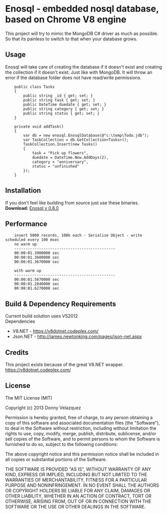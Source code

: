 Enosql - embedded nosql database, based on Chrome V8 engine
==============================================================
This project will try to mimic the MongoDB C# driver as much as possible.  
So that its painless to switch to that when your database grows.  

## Usage
Enosql will take care of creating the database if it doesn't exist
and creating the collection if it doesn't exist. Just like with MongoDB.
It will throw an error if the database folder does not have read/write permissions.

        public class Tasks
        {
            public string _id { get; set; }
            public string task { get; set; }
            public DateTime duedate { get; set; }
            public string category { get; set; }
            public string status { get; set; }
        }

        private void addTask()
        {
            var db = new enosql.EnosqlDatabase(@"c:\temp\Todo.jdb");
            var TaskCollection = db.GetCollection<Tasks>();
            TaskCollection.Insert(new Tasks()
            {
                task = "Pick up flowers",
                duedate = DateTime.Now.AddDays(2),
                category = "anniversary",
                status = "unfinished"
            });
        }

## Installation
If you don't feel like building from source just use these binaries.  
**Download:** [Enosql v 0.8.0](https://s3.amazonaws.com/dv.github2/Enosql-v0.8.0.7z)

## Performance
        insert 5000 records, 100k each - Serialize Object - write scheduled every 100 msec
        no warm up
        ---------------------------------------------
        00:00:01.3900000 sec
        00:00:01.3600000 sec
        00:00:01.3670000 sec
        
        with warm up
        ---------------------------------------------
        00:00:01.5670000 sec
        00:00:01.2840000 sec
        00:00:01.6270000 sec

## Build & Dependency Requirements   
  Current build solution uses VS2012  
  Dependencies
  - V8.NET - https://v8dotnet.codeplex.com/
  - Json.NET - http://james.newtonking.com/pages/json-net.aspx


## Credits
This project exists because of the great V8.NET wrapper.  
https://v8dotnet.codeplex.com/

## License
The MIT License (MIT)

Copyright (c) 2013 Donny Velazquez

Permission is hereby granted, free of charge, to any person obtaining a copy
of this software and associated documentation files (the "Software"), to deal
in the Software without restriction, including without limitation the rights
to use, copy, modify, merge, publish, distribute, sublicense, and/or sell
copies of the Software, and to permit persons to whom the Software is
furnished to do so, subject to the following conditions:

The above copyright notice and this permission notice shall be included in
all copies or substantial portions of the Software.

THE SOFTWARE IS PROVIDED "AS IS", WITHOUT WARRANTY OF ANY KIND, EXPRESS OR
IMPLIED, INCLUDING BUT NOT LIMITED TO THE WARRANTIES OF MERCHANTABILITY,
FITNESS FOR A PARTICULAR PURPOSE AND NONINFRINGEMENT. IN NO EVENT SHALL THE
AUTHORS OR COPYRIGHT HOLDERS BE LIABLE FOR ANY CLAIM, DAMAGES OR OTHER
LIABILITY, WHETHER IN AN ACTION OF CONTRACT, TORT OR OTHERWISE, ARISING FROM,
OUT OF OR IN CONNECTION WITH THE SOFTWARE OR THE USE OR OTHER DEALINGS IN
THE SOFTWARE.
